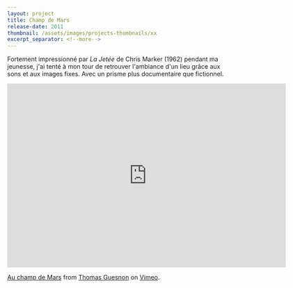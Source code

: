 ```yaml
---
layout: project
title: Champ de Mars
release-date: 2011
thumbnail: /assets/images/projects-thumbnails/xx
excerpt_separator: <!--more-->
---
```

Fortement impressionné par _La Jetée_ de Chris Marker (1962) pendant ma jeunesse, j'ai tenté à mon tour de retrouver l'ambiance d'un<!--more--> lieu grâce aux sons et aux images fixes. Avec un prisme plus documentaire que fictionnel.

<iframe src="https://player.vimeo.com/video/22879601" width="640" height="424" frameborder="0" webkitallowfullscreen mozallowfullscreen allowfullscreen></iframe>
<p><a href="https://vimeo.com/22879601">Au champ de Mars</a> from <a href="https://vimeo.com/thomasguesnon">Thomas Guesnon</a> on <a href="https://vimeo.com">Vimeo</a>.</p>
